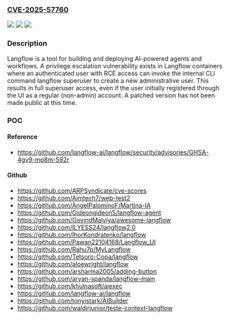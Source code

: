 ### [CVE-2025-57760](https://cve.mitre.org/cgi-bin/cvename.cgi?name=CVE-2025-57760)
![](https://img.shields.io/static/v1?label=Product&message=langflow&color=blue)
![](https://img.shields.io/static/v1?label=Version&message=%3C%3D%201.5.0%20&color=brightgreen)
![](https://img.shields.io/static/v1?label=Vulnerability&message=CWE-269%3A%20Improper%20Privilege%20Management&color=brightgreen)

### Description

Langflow is a tool for building and deploying AI-powered agents and workflows. A privilege escalation vulnerability exists in Langflow containers where an authenticated user with RCE access can invoke the internal CLI command langflow superuser to create a new administrative user. This results in full superuser access, even if the user initially registered through the UI as a regular (non-admin) account. A patched version has not been made public at this time.

### POC

#### Reference
- https://github.com/langflow-ai/langflow/security/advisories/GHSA-4gv9-mp8m-592r

#### Github
- https://github.com/ARPSyndicate/cve-scores
- https://github.com/Aimtech7/web-test2
- https://github.com/AngelPalominoF/Martina-IA
- https://github.com/Gideongideon5/langflow-agent
- https://github.com/GovindMalviya/awesome-langflow
- https://github.com/ILYESS24/langflow2.0
- https://github.com/IhorKondratenko/langflow
- https://github.com/Pawan22104168/Langflow_UI
- https://github.com/Rahu7p/MyLangflow
- https://github.com/Tetsuro-Copa/langflow
- https://github.com/aloewright/langflow
- https://github.com/arsharma2005/adding-button
- https://github.com/aryan-spanda/langflow-main
- https://github.com/khulnasoft/aiexec
- https://github.com/langflow-ai/langflow
- https://github.com/tonyistark/AIBuilder
- https://github.com/waldirjunior/teste-context-langflow

